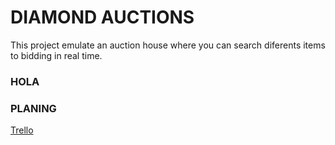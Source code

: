 # DIAMOND AUCTIONS

This project emulate an auction house where you can search diferents items to bidding in real time.

### HOLA

### PLANING

[Trello](https://trello.com/b/ZmPaOXez/auction-live)